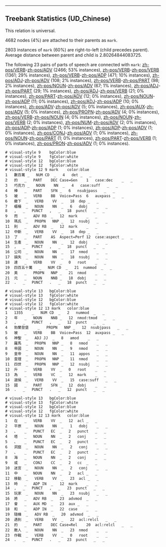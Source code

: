 

--------------------------------------------------------------------------------

## Treebank Statistics (UD_Chinese)

This relation is universal.

4682 nodes (4%) are attached to their parents as `mark`.

2803 instances of `mark` (60%) are right-to-left (child precedes parent).
Average distance between parent and child is 2.80264844083725.

The following 23 pairs of parts of speech are connected with `mark`: [zh-pos/VERB]()-[zh-pos/ADV]() (2466; 53% instances), [zh-pos/VERB]()-[zh-pos/VERB]() (1361; 29% instances), [zh-pos/VERB]()-[zh-pos/ADP]() (471; 10% instances), [zh-pos/ADJ]()-[zh-pos/ADV]() (108; 2% instances), [zh-pos/VERB]()-[zh-pos/PART]() (98; 2% instances), [zh-pos/NOUN]()-[zh-pos/ADV]() (67; 1% instances), [zh-pos/ADJ]()-[zh-pos/PART]() (29; 1% instances), [zh-pos/ADJ]()-[zh-pos/VERB]() (21; 0% instances), [zh-pos/PART]()-[zh-pos/ADV]() (12; 0% instances), [zh-pos/NOUN]()-[zh-pos/ADP]() (11; 0% instances), [zh-pos/ADJ]()-[zh-pos/ADP]() (10; 0% instances), [zh-pos/ADV]()-[zh-pos/ADV]() (5; 0% instances), [zh-pos/AUX]()-[zh-pos/ADV]() (5; 0% instances), [zh-pos/PROPN]()-[zh-pos/ADV]() (4; 0% instances), [zh-pos/VERB]()-[zh-pos/NOUN]() (4; 0% instances), [zh-pos/NOUN]()-[zh-pos/VERB]() (2; 0% instances), [zh-pos/NUM]()-[zh-pos/ADV]() (2; 0% instances), [zh-pos/ADP]()-[zh-pos/ADP]() (1; 0% instances), [zh-pos/ADP]()-[zh-pos/ADV]() (1; 0% instances), [zh-pos/CONJ]()-[zh-pos/ADV]() (1; 0% instances), [zh-pos/NOUN]()-[zh-pos/PART]() (1; 0% instances), [zh-pos/PART]()-[zh-pos/VERB]() (1; 0% instances), [zh-pos/PRON]()-[zh-pos/ADV]() (1; 0% instances).


~~~ conllu
# visual-style 9	bgColor:blue
# visual-style 9	fgColor:white
# visual-style 12	bgColor:blue
# visual-style 12	fgColor:white
# visual-style 12 9 mark	color:blue
1	數百萬	_	NUM	CD	_	4	det	_	_
2	的	_	PART	DEC	Case=Gen	1	case:dec	_	_
3	巧克力	_	NOUN	NN	_	4	case:suff	_	_
4	棒	_	PART	SFN	_	6	nsubjpass	_	_
5	被	_	VERB	BB	Voice=Pass	6	auxpass	_	_
6	撤下	_	VERB	VV	_	18	dep	_	_
7	櫃檯	_	NOUN	NN	_	6	dobj	_	_
8	,	_	PUNCT	,	_	18	punct	_	_
9	而	_	ADV	RB	_	12	mark	_	_
10	瑪氏	_	PROPN	NNP	_	12	nsubj	_	_
11	則	_	ADV	RB	_	12	mark	_	_
12	中斷	_	VERB	VV	_	18	dep	_	_
13	了	_	PART	AS	Aspect=Perf	12	case:aspect	_	_
14	生產	_	NOUN	NN	_	12	dobj	_	_
15	,	_	PUNCT	,	_	18	punct	_	_
16	公司	_	NOUN	NN	_	17	nmod	_	_
17	損失	_	NOUN	NN	_	18	nsubj	_	_
18	達	_	VERB	VV	_	0	root	_	_
19	四百五十萬	_	NUM	CD	_	21	nummod	_	_
20	美	_	PROPN	NNP	_	21	nmod	_	_
21	元	_	NOUN	NNB	_	18	dobj	_	_
22	.	_	PUNCT	.	_	18	punct	_	_

~~~


~~~ conllu
# visual-style 13	bgColor:blue
# visual-style 13	fgColor:white
# visual-style 12	bgColor:blue
# visual-style 12	fgColor:white
# visual-style 12 13 mark	color:blue
1	1355	_	NUM	CD	_	2	nummod	_	_
2	年	_	NOUN	NNB	_	12	nmod:tmod	_	_
3	,	_	PUNCT	,	_	12	punct	_	_
4	勃蘭登堡	_	PROPN	NNP	_	12	nsubjpass	_	_
5	被	_	VERB	BB	Voice=Pass	12	auxpass	_	_
6	神聖	_	ADJ	JJ	_	8	amod	_	_
7	羅馬	_	PROPN	NNP	_	8	nmod	_	_
8	帝國	_	NOUN	NN	_	9	nmod	_	_
9	皇帝	_	NOUN	NN	_	11	appos	_	_
10	查理	_	PROPN	NNP	_	11	nmod	_	_
11	四世	_	PROPN	NNP	_	12	nsubj	_	_
12	升	_	VERB	VV	_	0	root	_	_
13	為	_	VERB	VC	_	12	mark	_	_
14	選侯	_	VERB	VV	_	15	case:suff	_	_
15	國	_	PART	SFN	_	12	dobj	_	_
16	.	_	PUNCT	.	_	12	punct	_	_

~~~


~~~ conllu
# visual-style 13	bgColor:blue
# visual-style 13	fgColor:white
# visual-style 12	bgColor:blue
# visual-style 12	fgColor:white
# visual-style 12 13 mark	color:blue
1	在	_	VERB	VV	_	12	acl	_	_
2	平原	_	NOUN	NN	_	1	dobj	_	_
3	、	_	PUNCT	EC	_	2	punct	_	_
4	塔	_	NOUN	NN	_	2	conj	_	_
5	、	_	PUNCT	EC	_	2	punct	_	_
6	洞窟	_	NOUN	NN	_	2	conj	_	_
7	、	_	PUNCT	EC	_	2	punct	_	_
8	海	_	NOUN	NN	_	2	conj	_	_
9	或	_	CONJ	CC	_	2	cc	_	_
10	迷宮	_	NOUN	NN	_	2	conj	_	_
11	中	_	NOUN	NN	_	2	acl	_	_
12	移動	_	VERB	VV	_	23	acl	_	_
13	時	_	ADP	IN	_	12	mark	_	_
14	,	_	PUNCT	,	_	23	punct	_	_
15	玩家	_	NOUN	NN	_	23	nsubj	_	_
16	將	_	ADV	RB	_	23	advmod	_	_
17	會	_	AUX	MD	_	23	aux	_	_
18	和	_	ADP	IN	_	22	case	_	_
19	隨機	_	ADV	RB	_	20	advmod	_	_
20	遇到	_	VERB	VV	_	22	acl:relcl	_	_
21	的	_	PART	DEC	Case=Rel	20	acl:relcl	_	_
22	敵人	_	NOUN	NN	_	23	nmod	_	_
23	作戰	_	VERB	VV	_	0	root	_	_
24	.	_	PUNCT	.	_	23	punct	_	_

~~~


